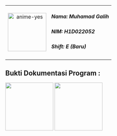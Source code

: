 <table>
  <tr>
    <td style="text-align: center;">
      <img src="https://github.com/user-attachments/assets/595d8118-e3e4-48a0-ab91-1e181ead8217" height="120" alt="anime-yes"/>
    </td>
    <td style="vertical-align: middle;">
      <h5>Nama: Muhamad Galih</h5>
      <h5>NIM: H1D022052</h5>
      <h5>Shift: E (Baru)</h5>
    </td>
  </tr>
</table>


## Bukti Dokumentasi Program :
<img src="https://github.com/user-attachments/assets/0b090f70-de14-4616-ab7e-2e0a678b86ff" style="width: 150px;">
<img src="https://github.com/user-attachments/assets/26766bf6-2d02-4a24-bcb7-081b53f7d5d7" style="width: 150px;">

